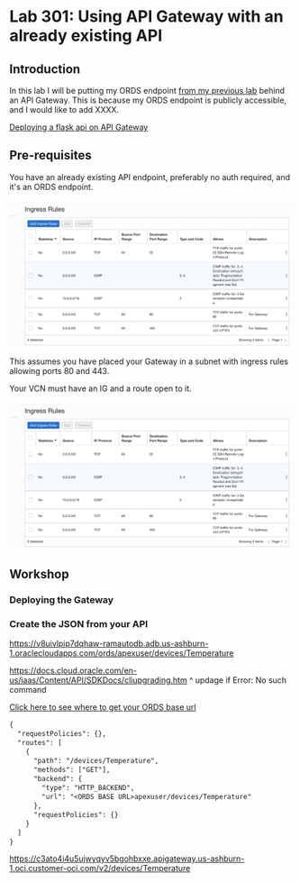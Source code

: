 # Lab 301: Using API Gateway with an already existing API

## Introduction

In this lab I will be putting my ORDS endpoint [from my previous lab](https://github.com/GaryHostt/sampeIoTData) behind an API Gateway. This is because my ORDS endpoint is publicly accessible, and I would like to add XXXX. 

[Deploying a flask api on API Gateway](https://github.com/stretchcloud/OCI-APIGW-Demo-API)

## Pre-requisites

You have an already existing API endpoint, preferably no auth required, and it's an ORDS endpoint. 

![](301screenshots/1.png) 

This assumes you have placed your Gateway in a subnet with ingress rules allowing ports 80 and 443.

Your VCN must have an IG and a route open to it. 

![](301screenshots/1.png) 

## Workshop

### Deploying the Gateway

### Create the JSON from your API

https://v8uivlpip7dqhaw-ramautodb.adb.us-ashburn-1.oraclecloudapps.com/ords/apexuser/devices/Temperature

https://docs.cloud.oracle.com/en-us/iaas/Content/API/SDKDocs/cliupgrading.htm
^ updage if 
Error: No such command

[Click here to see where to get your ORDS base url](https://github.com/GaryHostt/sampeIoTData)
```
{
  "requestPolicies": {},
  "routes": [
    {
      "path": "/devices/Temperature",
      "methods": ["GET"],
      "backend": {
        "type": "HTTP_BACKEND",
        "url": "<ORDS BASE URL>apexuser/devices/Temperature"
      },
      "requestPolicies": {}
    }
  ]
}
```

https://c3ato4i4u5ujwyqyv5bgohbxxe.apigateway.us-ashburn-1.oci.customer-oci.com/v2/devices/Temperature










